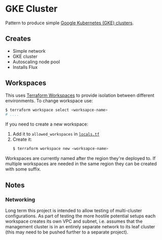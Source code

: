 # GKE Cluster

Pattern to produce simple [Google Kubernetes (GKE) clusters](https://cloud.google.com/kubernetes-engine).

## Creates

* Simple network
* GKE cluster
* Autoscaling node pool
* Installs Flux

## Workspaces

This uses [Terraform Workspaces](https://www.terraform.io/language/state/workspaces#using-workspaces)
to provide isolation between different environments. To change workspace use:

```bash
$ terraform workspace select <worksapce-name>
# ....
```

If you need to create a new workspace:

1. Add it to `allowed_workspaces` in [`locals.tf`](locals.tf)
2. Create it:
    ```bash
    $ terraform workspace new <worksapce-name>
    ```

Workspaces are currently named after the region they're deployed to. If multiple
workspaces are needed in the same region they can be created with some suffix.


## Notes

### Networking

Long term this project is intended to allow testing of multi-cluster
configurations. As part of testing the more hostile potential setups each
workspace creates its own VPC and subnet, i.e. assumes that the management
cluster is in an entirely separate network to its leaf cluster (this may need
to be pushed further to a separate project).
